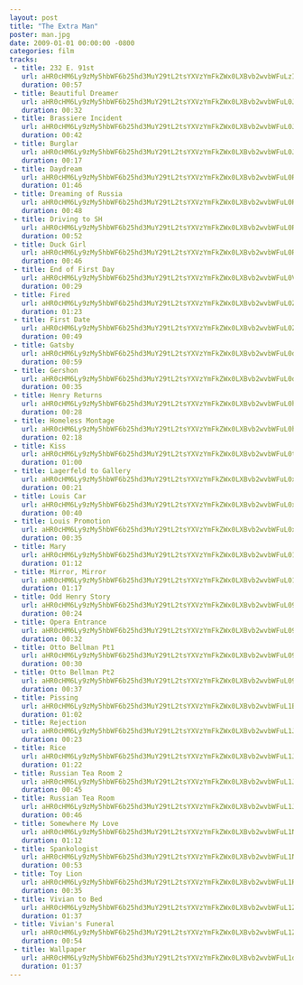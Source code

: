 ```yaml
---
layout: post
title: "The Extra Man"
poster: man.jpg
date: 2009-01-01 00:00:00 -0800
categories: film
tracks:
 - title: 232 E. 91st
   url: aHR0cHM6Ly9zMy5hbWF6b25hd3MuY29tL2tsYXVzYmFkZWx0LXBvb2wvbWFuLzIzMiBFLiA5MXN0Lm1wMw==
   duration: 00:57
 - title: Beautiful Dreamer
   url: aHR0cHM6Ly9zMy5hbWF6b25hd3MuY29tL2tsYXVzYmFkZWx0LXBvb2wvbWFuL0JlYXV0aWZ1bCBEcmVhbWVyLm1wMw==
   duration: 00:32
 - title: Brassiere Incident
   url: aHR0cHM6Ly9zMy5hbWF6b25hd3MuY29tL2tsYXVzYmFkZWx0LXBvb2wvbWFuL0JyYXNzaWVyZSBJbmNpZGVudC5tcDM=
   duration: 00:42
 - title: Burglar
   url: aHR0cHM6Ly9zMy5hbWF6b25hd3MuY29tL2tsYXVzYmFkZWx0LXBvb2wvbWFuL0J1cmdsYXIubXAz
   duration: 00:17
 - title: Daydream
   url: aHR0cHM6Ly9zMy5hbWF6b25hd3MuY29tL2tsYXVzYmFkZWx0LXBvb2wvbWFuL0RheWRyZWFtLm1wMw==
   duration: 01:46
 - title: Dreaming of Russia
   url: aHR0cHM6Ly9zMy5hbWF6b25hd3MuY29tL2tsYXVzYmFkZWx0LXBvb2wvbWFuL0RyZWFtaW5nIG9mIFJ1c3NpYS5tcDM=
   duration: 00:48
 - title: Driving to SH
   url: aHR0cHM6Ly9zMy5hbWF6b25hd3MuY29tL2tsYXVzYmFkZWx0LXBvb2wvbWFuL0RyaXZpbmcgdG8gU0gubXAz
   duration: 00:52
 - title: Duck Girl
   url: aHR0cHM6Ly9zMy5hbWF6b25hd3MuY29tL2tsYXVzYmFkZWx0LXBvb2wvbWFuL0R1Y2sgR2lybC5tcDM=
   duration: 00:46
 - title: End of First Day
   url: aHR0cHM6Ly9zMy5hbWF6b25hd3MuY29tL2tsYXVzYmFkZWx0LXBvb2wvbWFuL0VuZCBvZiBGaXJzdCBEYXkubXAz
   duration: 00:29
 - title: Fired
   url: aHR0cHM6Ly9zMy5hbWF6b25hd3MuY29tL2tsYXVzYmFkZWx0LXBvb2wvbWFuL0ZpcmVkLm1wMw==
   duration: 01:23
 - title: First Date
   url: aHR0cHM6Ly9zMy5hbWF6b25hd3MuY29tL2tsYXVzYmFkZWx0LXBvb2wvbWFuL0ZpcnN0IERhdGUubXAz
   duration: 00:49
 - title: Gatsby
   url: aHR0cHM6Ly9zMy5hbWF6b25hd3MuY29tL2tsYXVzYmFkZWx0LXBvb2wvbWFuL0dhdHNieS5tcDM=
   duration: 00:59
 - title: Gershon
   url: aHR0cHM6Ly9zMy5hbWF6b25hd3MuY29tL2tsYXVzYmFkZWx0LXBvb2wvbWFuL0dlcnNob24ubXAz
   duration: 00:35
 - title: Henry Returns
   url: aHR0cHM6Ly9zMy5hbWF6b25hd3MuY29tL2tsYXVzYmFkZWx0LXBvb2wvbWFuL0hlbnJ5IFJldHVybnMubXAz
   duration: 00:28
 - title: Homeless Montage
   url: aHR0cHM6Ly9zMy5hbWF6b25hd3MuY29tL2tsYXVzYmFkZWx0LXBvb2wvbWFuL0hvbWVsZXNzIE1vbnRhZ2UubXAz
   duration: 02:18
 - title: Kiss
   url: aHR0cHM6Ly9zMy5hbWF6b25hd3MuY29tL2tsYXVzYmFkZWx0LXBvb2wvbWFuL0tpc3MubXAz
   duration: 01:00
 - title: Lagerfeld to Gallery 
   url: aHR0cHM6Ly9zMy5hbWF6b25hd3MuY29tL2tsYXVzYmFkZWx0LXBvb2wvbWFuL0xhZ2VyZmVsZCB0byBHYWxsZXJ5Lm1wMw==
   duration: 00:21
 - title: Louis Car
   url: aHR0cHM6Ly9zMy5hbWF6b25hd3MuY29tL2tsYXVzYmFkZWx0LXBvb2wvbWFuL0xvdWlzIENhci5tcDM=
   duration: 00:40
 - title: Louis Promotion
   url: aHR0cHM6Ly9zMy5hbWF6b25hd3MuY29tL2tsYXVzYmFkZWx0LXBvb2wvbWFuL0xvdWlzIFByb21vdGlvbi5tcDM=
   duration: 00:35
 - title: Mary
   url: aHR0cHM6Ly9zMy5hbWF6b25hd3MuY29tL2tsYXVzYmFkZWx0LXBvb2wvbWFuL01hcnkubXAz
   duration: 01:12
 - title: Mirror, Mirror
   url: aHR0cHM6Ly9zMy5hbWF6b25hd3MuY29tL2tsYXVzYmFkZWx0LXBvb2wvbWFuL01pcnJvciwgTWlycm9yLm1wMw==
   duration: 01:17
 - title: Odd Henry Story
   url: aHR0cHM6Ly9zMy5hbWF6b25hd3MuY29tL2tsYXVzYmFkZWx0LXBvb2wvbWFuL09kZCBIZW5yeSBTdG9yeS5tcDM=
   duration: 00:24
 - title: Opera Entrance
   url: aHR0cHM6Ly9zMy5hbWF6b25hd3MuY29tL2tsYXVzYmFkZWx0LXBvb2wvbWFuL09wZXJhIEVudHJhbmNlLm1wMw==
   duration: 00:32
 - title: Otto Bellman Pt1
   url: aHR0cHM6Ly9zMy5hbWF6b25hd3MuY29tL2tsYXVzYmFkZWx0LXBvb2wvbWFuL090dG8gQmVsbG1hbiBQdDEubXAz
   duration: 00:30
 - title: Otto Bellman Pt2
   url: aHR0cHM6Ly9zMy5hbWF6b25hd3MuY29tL2tsYXVzYmFkZWx0LXBvb2wvbWFuL090dG8gQmVsbG1hbiBQdDIubXAz
   duration: 00:37
 - title: Pissing
   url: aHR0cHM6Ly9zMy5hbWF6b25hd3MuY29tL2tsYXVzYmFkZWx0LXBvb2wvbWFuL1Bpc3NpbmcubXAz
   duration: 01:02
 - title: Rejection
   url: aHR0cHM6Ly9zMy5hbWF6b25hd3MuY29tL2tsYXVzYmFkZWx0LXBvb2wvbWFuL1JlamVjdGlvbi5tcDM=
   duration: 00:23
 - title: Rice
   url: aHR0cHM6Ly9zMy5hbWF6b25hd3MuY29tL2tsYXVzYmFkZWx0LXBvb2wvbWFuL1JpY2UubXAz
   duration: 01:22
 - title: Russian Tea Room 2
   url: aHR0cHM6Ly9zMy5hbWF6b25hd3MuY29tL2tsYXVzYmFkZWx0LXBvb2wvbWFuL1J1c3NpYW4gVGVhIFJvb20gMi5tcDM=
   duration: 00:45
 - title: Russian Tea Room
   url: aHR0cHM6Ly9zMy5hbWF6b25hd3MuY29tL2tsYXVzYmFkZWx0LXBvb2wvbWFuL1J1c3NpYW4gVGVhIFJvb20ubXAz
   duration: 00:46
 - title: Somewhere My Love
   url: aHR0cHM6Ly9zMy5hbWF6b25hd3MuY29tL2tsYXVzYmFkZWx0LXBvb2wvbWFuL1NvbWV3aGVyZSBNeSBMb3ZlLm1wMw==
   duration: 01:12
 - title: Spankologist
   url: aHR0cHM6Ly9zMy5hbWF6b25hd3MuY29tL2tsYXVzYmFkZWx0LXBvb2wvbWFuL1NwYW5rb2xvZ2lzdC5tcDM=
   duration: 00:53
 - title: Toy Lion
   url: aHR0cHM6Ly9zMy5hbWF6b25hd3MuY29tL2tsYXVzYmFkZWx0LXBvb2wvbWFuL1RveSBMaW9uLm1wMw==
   duration: 00:35
 - title: Vivian to Bed
   url: aHR0cHM6Ly9zMy5hbWF6b25hd3MuY29tL2tsYXVzYmFkZWx0LXBvb2wvbWFuL1ZpdmlhbiB0byBCZWQubXAz
   duration: 01:37
 - title: Vivian's Funeral
   url: aHR0cHM6Ly9zMy5hbWF6b25hd3MuY29tL2tsYXVzYmFkZWx0LXBvb2wvbWFuL1ZpdmlhbidzIEZ1bmVyYWwubXAz
   duration: 00:54
 - title: Wallpaper
   url: aHR0cHM6Ly9zMy5hbWF6b25hd3MuY29tL2tsYXVzYmFkZWx0LXBvb2wvbWFuL1dhbGxwYXBlci5tcDM=
   duration: 01:37
---
```

